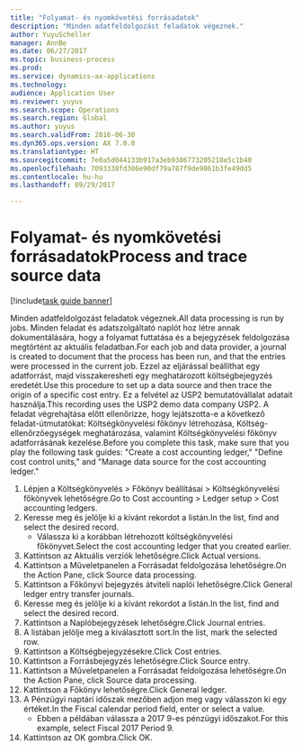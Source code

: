 ```yaml
--- 
title: "Folyamat- és nyomkövetési forrásadatok"
description: "Minden adatfeldolgozást feladatok végeznek."
author: YuyuScheller
manager: AnnBe
ms.date: 06/27/2017
ms.topic: business-process
ms.prod: 
ms.service: dynamics-ax-applications
ms.technology: 
audience: Application User
ms.reviewer: yuyus
ms.search.scope: Operations
ms.search.region: Global
ms.author: yuyus
ms.search.validFrom: 2016-06-30
ms.dyn365.ops.version: AX 7.0.0
ms.translationtype: HT
ms.sourcegitcommit: 7e0a5d044133b917a3eb9386773205218e5c1b40
ms.openlocfilehash: 7093338fd306e90df79a787f9de9861b3fe49dd5
ms.contentlocale: hu-hu
ms.lasthandoff: 09/29/2017

---
```

# <a name="process-and-trace-source-data"></a><span data-ttu-id="72ad2-103">Folyamat- és nyomkövetési forrásadatok</span><span class="sxs-lookup"><span data-stu-id="72ad2-103">Process and trace source data</span></span>

[!include[task guide banner](../../includes/task-guide-banner.md)]

<span data-ttu-id="72ad2-104">Minden adatfeldolgozást feladatok végeznek.</span><span class="sxs-lookup"><span data-stu-id="72ad2-104">All data processing is run by jobs.</span></span> <span data-ttu-id="72ad2-105">Minden feladat és adatszolgáltató naplót hoz létre annak dokumentálására, hogy a folyamat futtatása és a bejegyzések feldolgozása megtörtént az aktuális feladatban.</span><span class="sxs-lookup"><span data-stu-id="72ad2-105">For each job and data provider, a journal is created to document that the process has been run, and that the entries were processed in the current job.</span></span> <span data-ttu-id="72ad2-106">Ezzel az eljárással beállíthat egy adatforrást, majd visszakeresheti egy meghatározott költségbejegyzés eredetét.</span><span class="sxs-lookup"><span data-stu-id="72ad2-106">Use this procedure to set up a data source and then  trace the origin of a specific cost entry.</span></span> <span data-ttu-id="72ad2-107">Ez a felvétel az USP2 bemutatóvállalat adatait használja.</span><span class="sxs-lookup"><span data-stu-id="72ad2-107">This recording uses the USP2 demo data company USP2.</span></span> <span data-ttu-id="72ad2-108">A feladat végrehajtása előtt ellenőrizze, hogy lejátszotta-e a következő feladat-útmutatókat: Költségkönyvelési főkönyv létrehozása, Költség-ellenőrzőegységek meghatározása, valamint Költségkönyvelési főkönyv adatforrásának kezelése.</span><span class="sxs-lookup"><span data-stu-id="72ad2-108">Before you complete this task, make sure that you play the following task guides: "Create a cost accounting ledger," "Define cost control units," and "Manage data source for the cost accounting ledger."</span></span>

1. <span data-ttu-id="72ad2-109">Lépjen a Költségkönyvelés > Főkönyv beállításai > Költségkönyvelési főkönyvek lehetőségre.</span><span class="sxs-lookup"><span data-stu-id="72ad2-109">Go to Cost accounting > Ledger setup > Cost accounting ledgers.</span></span>
2. <span data-ttu-id="72ad2-110">Keresse meg és jelölje ki a kívánt rekordot a listán.</span><span class="sxs-lookup"><span data-stu-id="72ad2-110">In the list, find and select the desired record.</span></span>
    * <span data-ttu-id="72ad2-111">Válassza ki a korábban létrehozott költségkönyvelési főkönyvet.</span><span class="sxs-lookup"><span data-stu-id="72ad2-111">Select the cost accounting ledger that you created earlier.</span></span>  
3. <span data-ttu-id="72ad2-112">Kattintson az Aktuális verziók lehetőségre.</span><span class="sxs-lookup"><span data-stu-id="72ad2-112">Click Actual versions.</span></span>
4. <span data-ttu-id="72ad2-113">Kattintson a Műveletpanelen a Forrásadat feldolgozása lehetőségre.</span><span class="sxs-lookup"><span data-stu-id="72ad2-113">On the Action Pane, click Source data processing.</span></span>
5. <span data-ttu-id="72ad2-114">Kattintson a Főkönyvi bejegyzés átviteli naplói lehetőségre.</span><span class="sxs-lookup"><span data-stu-id="72ad2-114">Click General ledger entry transfer journals.</span></span>
6. <span data-ttu-id="72ad2-115">Keresse meg és jelölje ki a kívánt rekordot a listán.</span><span class="sxs-lookup"><span data-stu-id="72ad2-115">In the list, find and select the desired record.</span></span>
7. <span data-ttu-id="72ad2-116">Kattintson a Naplóbejegyzések lehetőségre.</span><span class="sxs-lookup"><span data-stu-id="72ad2-116">Click Journal entries.</span></span>
8. <span data-ttu-id="72ad2-117">A listában jelölje meg a kiválasztott sort.</span><span class="sxs-lookup"><span data-stu-id="72ad2-117">In the list, mark the selected row.</span></span>
9. <span data-ttu-id="72ad2-118">Kattintson a Költségbejegyzésekre.</span><span class="sxs-lookup"><span data-stu-id="72ad2-118">Click Cost entries.</span></span>
10. <span data-ttu-id="72ad2-119">Kattintson a Forrásbejegyzés lehetőségre.</span><span class="sxs-lookup"><span data-stu-id="72ad2-119">Click Source entry.</span></span>
11. <span data-ttu-id="72ad2-120">Kattintson a Műveletpanelen a Forrásadat feldolgozása lehetőségre.</span><span class="sxs-lookup"><span data-stu-id="72ad2-120">On the Action Pane, click Source data processing.</span></span>
12. <span data-ttu-id="72ad2-121">Kattintson a Főkönyv lehetőségre.</span><span class="sxs-lookup"><span data-stu-id="72ad2-121">Click General ledger.</span></span>
13. <span data-ttu-id="72ad2-122">A Pénzügyi naptári időszak mezőben adjon meg vagy válasszon ki egy értéket.</span><span class="sxs-lookup"><span data-stu-id="72ad2-122">In the Fiscal calendar period field, enter or select a value.</span></span>
    * <span data-ttu-id="72ad2-123">Ebben a példában válassza a 2017 9-es pénzügyi időszakot.</span><span class="sxs-lookup"><span data-stu-id="72ad2-123">For this example, select Fiscal 2017 Period 9.</span></span>  
14. <span data-ttu-id="72ad2-124">Kattintson az OK gombra.</span><span class="sxs-lookup"><span data-stu-id="72ad2-124">Click OK.</span></span>


